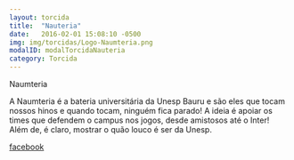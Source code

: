 ```yaml
---
layout: torcida
title:  "Nauteria"
date:   2016-02-01 15:08:10 -0500
img: img/torcidas/Logo-Naumteria.png
modalID: modalTorcidaNauteria
category: Torcida
---
```

Naumteria

A Naumteria é a bateria universitária da Unesp Bauru e são eles que tocam nossos hinos e quando tocam, ninguém fica parado! A ideia é apoiar os times que defendem o campus nos jogos, desde amistosos até o Inter! Além de, é claro, mostrar o quão louco é ser da Unesp. 

[facebook](fb.com/naumteria.unespbauru)
